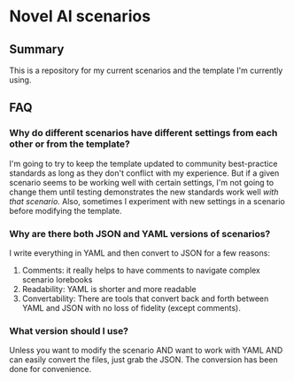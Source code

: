 # Novel AI scenarios
## Summary
This is a repository for my current scenarios and the template I'm currently using.

## FAQ
### Why do different scenarios have different settings from each other or from the template?
I'm going to try to keep the template updated to community best-practice standards as long as they don't conflict with my experience. But if a given scenario seems to be working well with certain settings, I'm not going to change them until testing demonstrates the new standards work well _with that scenario._ Also, sometimes I experiment with new settings in a scenario before modifying the template.

### Why are there both JSON and YAML versions of scenarios?
I write everything in YAML and then convert to JSON for a few reasons:
1. Comments: it really helps to have comments to navigate complex scenario lorebooks
2. Readability: YAML is shorter and more readable
3. Convertability: There are tools that convert back and forth between YAML and JSON with no loss of fidelity (except comments).

### What version should I use?
Unless you want to modify the scenario AND want to work with YAML AND can easily convert the files, just grab the JSON. The conversion has been done for convenience.

